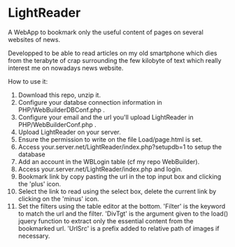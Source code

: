 # LightReader
A WebApp to bookmark only the useful content of pages on several websites of news.

Developped to be able to read articles on my old smartphone which dies from the terabyte of crap surrounding the few kilobyte of text which really interest me on nowadays news website.

How to use it:

1) Download this repo, unzip it.
2) Configure your databse connection information in PHP/WebBuilderDBConf.php .
3) Configure your email and the url you'll upload LightReader in PHP/WebBuilderConf.php .
4) Upload LightReader on your server.
5) Ensure the permission to write on the file Load/page.html is set.
6) Access your.server.net/LightReader/index.php?setupdb=1 to setup the database
7) Add an account in the WBLogin table (cf my repo WebBuilder).
8) Access your.server.net/LightReader/index.php and login.
9) Bookmark link by copy pasting the url in the top input box and clicking the 'plus' icon.
10) Select the link to read using the select box, delete the current link by clicking on the 'minus' icon.
11) Set the filters using the table editor at the bottom. 'Filter' is the keyword to match the url and the filter. 'DivTgt' is the argument given to the load() jquery function to extract only the essential content from the bookmarked url. 'UrlSrc' is a prefix added to relative path of images if necessary.
